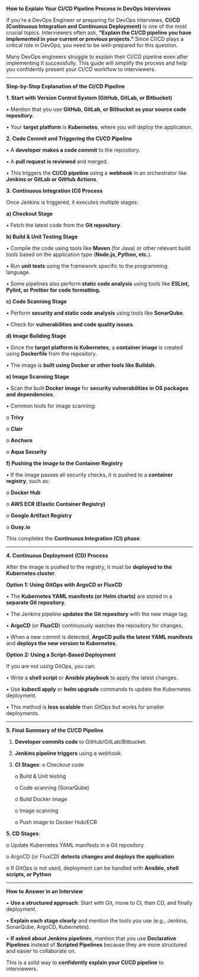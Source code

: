 **How to Explain Your CI/CD Pipeline Process in DevOps Interviews**

If you're a DevOps Engineer or preparing for DevOps interviews, **CI/CD (Continuous Integration and Continuous Deployment)** is one of the most crucial topics. Interviewers often ask, **"Explain the CI/CD pipeline you have implemented in your current or previous projects."** Since CI/CD plays a critical role in DevOps, you need to be well-prepared for this question.

Many DevOps engineers struggle to explain their CI/CD pipeline even after implementing it successfully. This guide will simplify the process and help you confidently present your CI/CD workflow to interviewers.

---

**Step-by-Step Explanation of the CI/CD Pipeline**

**1. Start with Version Control System (GitHub, GitLab, or Bitbucket)**

•	Mention that you use **GitHub, GitLab, or Bitbucket as your source code repository.**

•	Your **target platform** is **Kubernetes**, where you will deploy the application.

**2. Code Commit and Triggering the CI/CD Pipeline**

•	A **developer makes a code commit** to the repository.

•	A **pull request is reviewed** and merged.

•	This triggers the **CI/CD pipeline** using a **webhook** in an orchestrator like **Jenkins or GitLab or GitHub Actions**.

**3. Continuous Integration (CI) Process**

Once Jenkins is triggered, it executes multiple stages:

**a) Checkout Stage**

•	Fetch the latest code from the **Git repository**.

**b) Build & Unit Testing Stage**

•	Compile the code using tools like **Maven** (for Java) or other relevant build tools based on the application type (**Node.js, Python, etc.**).

•	Run **unit tests** using the framework specific to the programming language.

•	Some pipelines also perform **static code analysis** using tools like **ESLint, Pylint, or Prettier for code formatting.**

**c) Code Scanning Stage**

•	Perform **security and static code analysis** using tools like **SonarQube**.

•	Check for **vulnerabilities and code quality issues**.

**d) Image Building Stage**

•	Since the **target platform is Kubernetes**, a **container image** is created using **Dockerfile** from the repository.

•	The image is **built using Docker or other tools like Buildah**.

**e) Image Scanning Stage**

•	Scan the built **Docker image** for **security vulnerabilities in OS packages and dependencies**.

•	Common tools for image scanning:

o	**Trivy**

o	**Clair**

o	**Anchore**

o	**Aqua Security**

**f) Pushing the Image to the Container Registry**

•	If the image passes all security checks, it is pushed to a **container registry**, such as:

o	**Docker Hub**

o	**AWS ECR (Elastic Container Registry)**

o	**Google Artifact Registry**

o	**Quay.io**

This completes the **Continuous Integration (CI) phase**.

---

**4. Continuous Deployment (CD) Process**

After the image is pushed to the registry, it must be **deployed to the Kubernetes cluster**.

**Option 1: Using GitOps with ArgoCD or FluxCD**

•	The **Kubernetes YAML manifests (or Helm charts)** are stored in a **separate Git repository**.

•	The Jenkins pipeline **updates the Git repository** with the new image tag.

•	**ArgoCD** (or **FluxCD**) continuously watches the repository for changes.

•	When a new commit is detected, **ArgoCD pulls the latest YAML manifests** and **deploys the new version to Kubernetes**.

**Option 2: Using a Script-Based Deployment**

If you are not using GitOps, you can:

•	Write a **shell script** or **Ansible playbook** to apply the latest changes.

•	Use **kubectl apply** or **helm upgrade** commands to update the Kubernetes deployment.

•	This method is **less scalable** than GitOps but works for smaller deployments.

---

**5. Final Summary of the CI/CD Pipeline**

1.	**Developer commits code** to GitHub/GitLab/Bitbucket.
  
2.	**Jenkins pipeline triggers** using a webhook.

3.	**CI Stages**:
      o	Checkout code

      o	Build & Unit testing

      o	Code scanning (SonarQube)

      o	Build Docker image

      o	Image scanning

      o	Push image to Docker Hub/ECR

**5.	CD Stages**:

  o	Update Kubernetes YAML manifests in a Git repository
      
  o	ArgoCD (or FluxCD) **detects changes and deploys the application**
      
  o	If GitOps is not used, deployment can be handled with **Ansible, shell scripts, or Python**

---

**How to Answer in an Interview**

•	**Use a structured approach**: Start with Git, move to CI, then CD, and finally deployment.

•	**Explain each stage clearly** and mention the tools you use (e.g., Jenkins, SonarQube, ArgoCD, Kubernetes).

•	**If asked about Jenkins pipelines**, mention that you use **Declarative Pipelines** instead of **Scripted Pipelines** because they are more structured and easier to collaborate on.

This is a solid way to **confidently explain your CI/CD pipeline** to interviewers.
